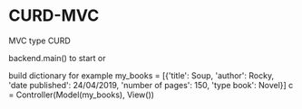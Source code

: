 # CURD-MVC
MVC type CURD

backend.main() to start
or

build dictionary
for example
my_books = [{'title': Soup, 'author': Rocky, 'date published': 24/04/2019, 'number of pages': 150, 'type book': Novel}]
c = Controller(Model(my_books), View())
